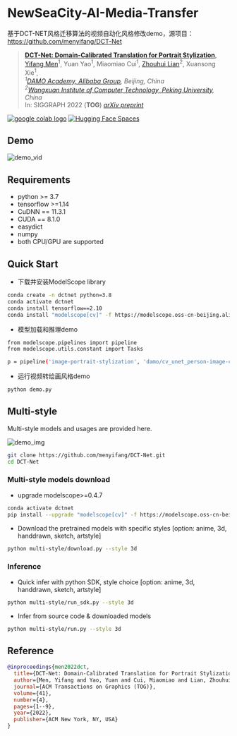 # NewSeaCity-AI-Media-Transfer
基于DCT-NET风格迁移算法的视频自动化风格修改demo，源项目：https://github.com/menyifang/DCT-Net

> [**DCT-Net: Domain-Calibrated Translation for Portrait Stylization**](arxiv_url_coming_soon), [Yifang Men](https://menyifang.github.io/)<sup>1</sup>, Yuan Yao<sup>1</sup>, Miaomiao Cui<sup>1</sup>, [Zhouhui Lian](https://www.icst.pku.edu.cn/zlian/)<sup>2</sup>, Xuansong Xie<sup>1</sup>,        
> _<sup>1</sup>[DAMO Academy, Alibaba Group](https://damo.alibaba.com), Beijing, China_  
> _<sup>2</sup>[Wangxuan Institute of Computer Technology, Peking University](https://www.icst.pku.edu.cn/), China_     
> In: SIGGRAPH 2022 (**TOG**) 
> *[arXiv preprint](https://arxiv.org/abs/2207.02426)* 

<a href="https://colab.research.google.com/github/menyifang/DCT-Net/blob/main/notebooks/inference.ipynb"><img src="https://colab.research.google.com/assets/colab-badge.svg" alt="google colab logo"></a> 
[![Hugging Face Spaces](https://img.shields.io/badge/%F0%9F%A4%97%20Hugging%20Face-Spaces-blue)](https://huggingface.co/spaces/SIGGRAPH2022/DCT-Net)


## Demo
![demo_vid](https://github.com/Y1ran/AI-2Dstyle-Transfer/blob/main/media/beijing.png)


## Requirements
* python >= 3.7
* tensorflow >=1.14
* CuDNN == 11.3.1
* CUDA  == 8.1.0
* easydict
* numpy
* both CPU/GPU are supported


## Quick Start

- 下载并安装ModelScope library

```bash
conda create -n dctnet python=3.8
conda activate dctnet
conda install tensorflow==2.10
conda install "modelscope[cv]" -f https://modelscope.oss-cn-beijing.aliyuncs.com/releases/repo.html
```

- 模型加载和推理demo
```bash
from modelscope.pipelines import pipeline
from modelscope.utils.constant import Tasks

p = pipeline('image-portrait-stylization', 'damo/cv_unet_person-image-cartoon_compound-models')
```

- 运行视频转绘画风格demo
```bash
python demo.py
```

## Multi-style

Multi-style models and usages are provided here.

![demo_img](https://raw.githubusercontent.com/menyifang/DCT-Net/main/assets/styles.png)

```bash
git clone https://github.com/menyifang/DCT-Net.git
cd DCT-Net
```

###  Multi-style models download

- upgrade modelscope>=0.4.7

```bash
conda activate dctnet
pip install --upgrade "modelscope[cv]" -f https://modelscope.oss-cn-beijing.aliyuncs.com/releases/repo.html
```

- Download the pretrained models with specific styles [option: anime, 3d, handdrawn, sketch, artstyle]
```bash
python multi-style/download.py --style 3d
```

### Inference

- Quick infer with python SDK, style choice [option: anime, 3d, handdrawn, sketch, artstyle]

```bash
python multi-style/run_sdk.py --style 3d
```

- Infer from source code & downloaded models
```bash
python multi-style/run.py --style 3d
```


## Reference

```bibtex
@inproceedings{men2022dct,
  title={DCT-Net: Domain-Calibrated Translation for Portrait Stylization},
  author={Men, Yifang and Yao, Yuan and Cui, Miaomiao and Lian, Zhouhui and Xie, Xuansong},
  journal={ACM Transactions on Graphics (TOG)},
  volume={41},
  number={4},
  pages={1--9},
  year={2022},
  publisher={ACM New York, NY, USA}
}
```
